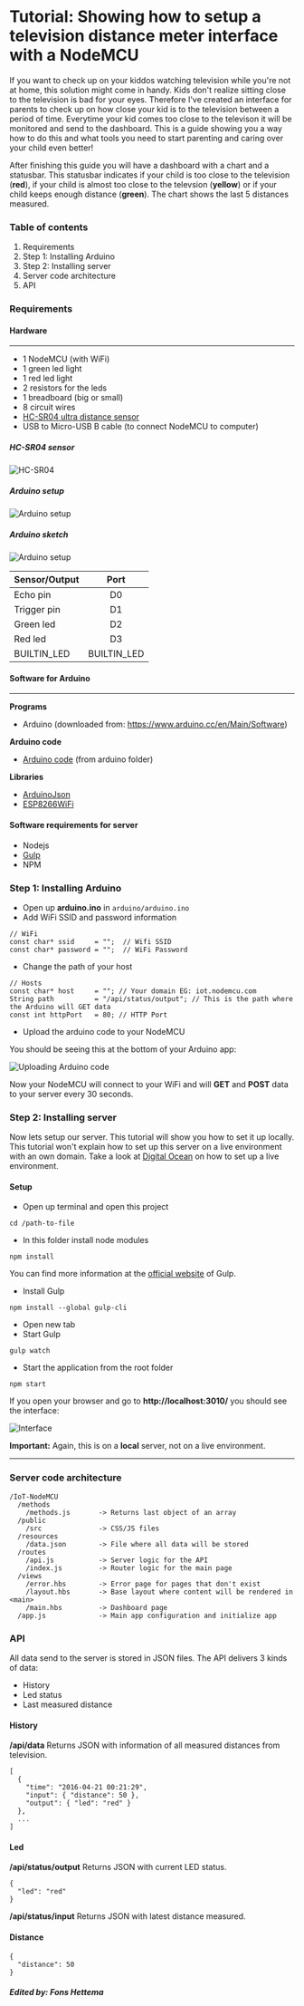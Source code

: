 # Tutorial: Showing how to setup a television distance meter interface with a NodeMCU

If you want to check up on your kiddos watching television while you're not at home, this solution might come in handy.
Kids don't realize sitting close to the television is bad for your eyes. Therefore I've created an interface for parents to check up on how close your kid is to the television between a period of time. Everytime your kid comes too close to the televison it will be monitored and send to the dashboard. This is a guide showing you a way how to do this and what tools you need to start parenting and caring over your child even better!

After finishing this guide you will have a dashboard with a chart and a statusbar. This statusbar indicates if your child is too close to the television (**red**), if your child is almost too close to the televsion (**yellow**) or if your child keeps enough distance (**green**). The chart shows the last 5 distances measured.

### Table of contents

1. Requirements
2. Step 1: Installing Arduino
3. Step 2: Installing server
4. Server code architecture
5. API

### Requirements

#### Hardware
-----------------

- 1 NodeMCU (with WiFi)
- 1 green led light
- 1 red led light
- 2 resistors for the leds
- 1 breadboard (big or small)
- 8 circuit wires
- [HC-SR04 ultra distance sensor](http://www.hackerstore.nl/Afbeeldingen/95klein.jpg)
- USB to Micro-USB B cable (to connect NodeMCU to computer) 

##### HC-SR04 sensor
![HC-SR04](http://www.hackerstore.nl/Afbeeldingen/95klein.jpg)


##### Arduino setup

![Arduino setup](readme/Arduino-setup.png)


##### Arduino sketch

![Arduino setup](readme/Arduino-structure.jpg)

| Sensor/Output  | Port         | 
| ------------- |:-------------:| 
| Echo pin      | D0            | 
| Trigger pin   | D1            | 
| Green led     | D2            | 
| Red led       | D3            |
| BUILTIN_LED   | BUILTIN_LED   |

#### Software for Arduino
-----------------

**Programs**
- Arduino (downloaded from: https://www.arduino.cc/en/Main/Software)

**Arduino code**
- [Arduino code](https://github.com/strexx/IoT-NodeMCU/blob/iot-feature-fons/arduino/arduino.ino) (from arduino folder)

**Libraries**
- [ArduinoJson](https://github.com/bblanchon/ArduinoJson)
- [ESP8266WiFi](https://github.com/ekstrand/ESP8266wifi)


#### Software requirements for server

- Nodejs
- [Gulp](https://github.com/gulpjs/gulp/blob/master/docs/getting-started.md)
- NPM

### Step 1: Installing Arduino

- Open up **arduino.ino** in ```arduino/arduino.ino```
- Add WiFi SSID and password information

```
// WiFi
const char* ssid     = "";  // Wifi SSID
const char* password = "";  // WiFi Password
```

- Change the path of your host

```
// Hosts
const char* host     = ""; // Your domain EG: iot.nodemcu.com
String path          = "/api/status/output"; // This is the path where the Arduino will GET data
const int httpPort   = 80; // HTTP Port
```

- Upload the arduino code to your NodeMCU

You should be seeing this at the bottom of your Arduino app:

![Uploading Arduino code](readme/uploading-arduino.png)

Now your NodeMCU will connect to your WiFi and will **GET** and **POST** data to your server every 30 seconds.

### Step 2: Installing server

Now lets setup our server. This tutorial will show you how to set it up locally. This tutorial won't explain how to set up this server on a live environment with an own domain. Take a look at [Digital Ocean](https://www.digitalocean.com/) on how to set up a live environment.

#### Setup

- Open up terminal and open this project

```
cd /path-to-file
```

- In this folder install node modules

```
npm install
```

You can find more information at the [official website](https://github.com/gulpjs/gulp/blob/master/docs/getting-started.md) of Gulp.

- Install Gulp

```
npm install --global gulp-cli
```

- Open new tab
- Start Gulp

```
gulp watch
```

- Start the application from the root folder

```
npm start
```

If you open your browser and go to **http://localhost:3010/** you should see the interface:

![Interface](readme/interface.png)

**Important:** Again, this is on a **local** server, not on a live environment.

------

### Server code architecture

```
/IoT-NodeMCU
  /methods
    /methods.js       -> Returns last object of an array
  /public             
    /src              -> CSS/JS files
  /resources          
    /data.json        -> File where all data will be stored
  /routes
    /api.js           -> Server logic for the API
    /index.js         -> Router logic for the main page
  /views
    /error.hbs        -> Error page for pages that don't exist
    /layout.hbs       -> Base layout where content will be rendered in <main>
    /main.hbs         -> Dashboard page
  /app.js             -> Main app configuration and initialize app
```

### API

All data send to the server is stored in JSON files. The API delivers 3 kinds of data:

- History
- Led status
- Last measured distance

#### History

**/api/data** Returns JSON with information of all measured distances from television.

```
[
  { 
    "time": "2016-04-21 00:21:29", 
    "input": { "distance": 50 }, 
    "output": { "led": "red" } 
  },
  ...
]

```

#### Led

**/api/status/output** Returns JSON with current LED status.

```
{ 
  "led": "red"
}
```

**/api/status/input** Returns JSON with latest distance measured.

#### Distance

```
{ 
  "distance": 50
}
```
##### Edited by: Fons Hettema
